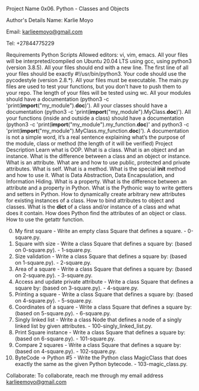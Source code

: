 Project Name
0x06. Python - Classes and Objects

Author's Details
Name: Karlie Moyo

Email: karlieemoyo@gmail.com

Tel: +27844775229

Requirements
Python Scripts
Allowed editors: vi, vim, emacs.
All your files will be interpreted/compiled on Ubuntu 20.04 LTS using gcc, using python3 (version 3.8.5).
All your files should end with a new line.
The first line of all your files should be exactly #!/usr/bin/python3.
Your code should use the pycodestyle (version 2.8.*).
All your files must be executable.
The main.py files are used to test your functions, but you don’t have to push them to your repo.
The length of your files will be tested using wc.
All your modules should have a documentation (python3 -c 'print(__import__("my_module").__doc__)').
All your classes should have a documentation (python3 -c 'print(__import__("my_module").MyClass.__doc__)').
All your functions (inside and outside a class) should have a documentation (python3 -c 'print(__import__("my_module").my_function.__doc__)' and python3 -c 'print(__import__("my_module").MyClass.my_function.__doc__)').
A documentation is not a simple word, it’s a real sentence explaining what’s the purpose of the module, class or method (the length of it will be verified)
Project Description
Learn what is OOP. What is a class. What is an object and an instance. What is the difference between a class and an object or instance. What is an attribute. What are and how to use public, protected and private attributes. What is self. What is a method. What is the special __init__ method and how to use it. What is Data Abstraction, Data Encapsulation, and Information Hiding. What is a property. What is the difference between an attribute and a property in Python. What is the Pythonic way to write getters and setters in Python. How to dynamically create arbitrary new attributes for existing instances of a class. How to bind attributes to object and classes. What is the __dict__ of a class and/or instance of a class and what does it contain. How does Python find the attributes of an object or class. How to use the getattr function.

0. My first square - Write an empty class Square that defines a square. - 0-square.py.
1. Square with size - Write a class Square that defines a square by: (based on 0-square.py). - 1-square.py.
2. Size validation - Write a class Square that defines a square by: (based on 1-square.py). - 2-square.py.
3. Area of a square - Write a class Square that defines a square by: (based on 2-square.py). - 3-square.py.
4. Access and update private attribute - Write a class Square that defines a square by: (based on 3-square.py). - 4-square.py.
5. Printing a square - Write a class Square that defines a square by: (based on 4-square.py). - 5-square.py.
6. Coordinates of a square - Write a class Square that defines a square by: (based on 5-square.py). - 6-square.py.
7. Singly linked list - Write a class Node that defines a node of a singly linked list by given attributes. - 100-singly_linked_list.py.
8. Print Square instance - Write a class Square that defines a square by: (based on 6-square.py). - 101-square.py.
9. Compare 2 squares - Write a class Square that defines a square by: (based on 4-square.py). -  102-square.py.
10. ByteCode -> Python #5 - Write the Python class MagicClass that does exactly the same as the given Python bytecode. - 103-magic_class.py.

Collaborate:
To collaborate, reach me through my email address karlieemoyo@gmail.com

